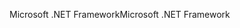 <span data-ttu-id="2eeff-101">Microsoft .NET Framework</span><span class="sxs-lookup"><span data-stu-id="2eeff-101">Microsoft .NET Framework</span></span>